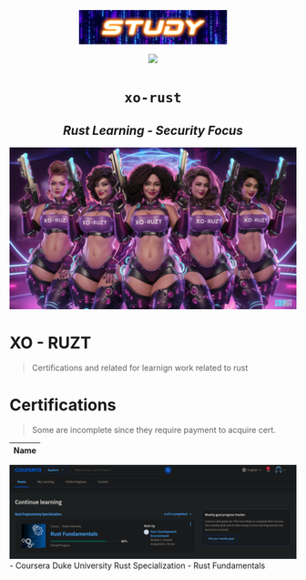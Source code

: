 <p align="center"><a href="https://x.com/xyizko" target="_blank" rel="noopener noreferrer"><img src="https://raw.githubusercontent.com/xyizko/xo-tagz/refs/heads/main/gfx/s.png"></a></p>

<p align="center">
<a href="https://twitter.com/xyizko" target="_blank">
<img src="https://hits.seeyoufarm.com/api/count/incr/badge.svg?url=https%3A%2F%2Fgithub.com%2Fxyizko%2Fxo-rust&count_bg=%23870380&title_bg=%23161414&icon=poly.svg&icon_color=%23E7E7E7&title=apez&edge_flat=false"/>
</a>

<a href="https://hits.seeyoufarm.com"></a>

<h1 align="center"><code> xo-rust </code></h1>
<h2 align="center"><i>Rust Learning - Security Focus</i></h2>

[![](./gfx/x.webp)](https://x.com/home)

# XO - RUZT

> Certifications and related for learnign work related to rust

# Certifications

> Some are incomplete since they require payment to acquire cert.

Name | 
:--: |
[![](./gfx/drr1.jpg)](https://www.coursera.org/specializations/rust-programming#courses) - Coursera Duke University Rust Specialization - Rust Fundamentals
